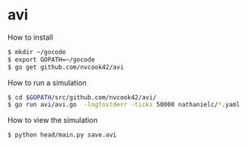 # avi

How to install
```sh
$ mkdir ~/gocode
$ export GOPATH=~/gocode
$ go get github.com/nvcook42/avi
```
How to run a simulation
```sh
$ cd $GOPATH/src/github.com/nvcook42/avi/
$ go run avi/avi.go  -logtostderr -ticks 50000 nathanielc/*.yaml
```
How to view the simulation
```sh
$ python head/main.py save.avi
```
